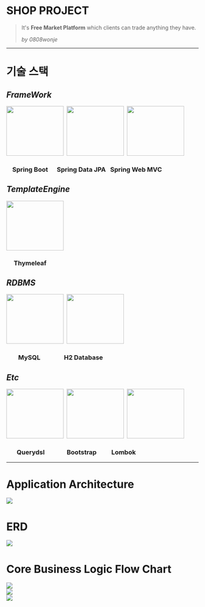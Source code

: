 # SHOP PROJECT
>It's **Free Market Platform** which clients can trade anything they have. 
> 
>_by 0808wonje_


---

# 기술 스택
## _FrameWork_
<img src="./src/main/resources/static/images/springboot-logo.png" width="150" height="130">&nbsp;
<img src="./src/main/resources/static/images/springdatajpa-logo.png" width="150" height="130">&nbsp;
<img src="./src/main/resources/static/images/springmvc-logo.png" width="150" height="130"><br>

### &nbsp;&nbsp;&nbsp; Spring Boot &nbsp;&nbsp;&nbsp;&nbsp; Spring Data JPA &nbsp; Spring Web MVC 

## _TemplateEngine_
<img src="./src/main/resources/static/images/thymeleaf-logo.png" width="150" height="130"><br>

### &nbsp;&nbsp;&nbsp;&nbsp; Thymeleaf

## _RDBMS_
<img src="./src/main/resources/static/images/mysql-logo.svg" width="150" height="130">&nbsp;
<img src="./src/main/resources/static/images/h2database-logo.png" width="150" height="130"><br>

### &nbsp;&nbsp;&nbsp;&nbsp;&nbsp;&nbsp;&nbsp; MySQL &nbsp;&nbsp;&nbsp;&nbsp;&nbsp;&nbsp;&nbsp;&nbsp;&nbsp;&nbsp;&nbsp;&nbsp;&nbsp;&nbsp; H2 Database

## _Etc_
<img src="./src/main/resources/static/images/querydsl-logo.png" width="150" height="130">&nbsp;
<img src="./src/main/resources/static/images/bootstrap-logo.svg" width="150" height="130">&nbsp;
<img src="./src/main/resources/static/images/lombok-logo.png" width="150" height="130"><br>

### &nbsp;&nbsp;&nbsp;&nbsp;&nbsp;&nbsp; Querydsl &nbsp;&nbsp;&nbsp;&nbsp;&nbsp;&nbsp;&nbsp;&nbsp;&nbsp;&nbsp;&nbsp;&nbsp;&nbsp; Bootstrap &nbsp;&nbsp;&nbsp;&nbsp;&nbsp;&nbsp;&nbsp;&nbsp; Lombok

---

# Application Architecture
<img src="./src/main/resources/static/images/Application Architecture.svg">&nbsp;

# ERD
<img src="./src/main/resources/static/images/ERD.svg">&nbsp;

# Core Business Logic Flow Chart
<img src="./src/main/resources/static/images/JoinFlowChart.svg"><br>
<img src="./src/main/resources/static/images/AddItemFlowChart.svg"><br>
<img src="./src/main/resources/static/images/CreateOrderFlowChart.svg"><br>
